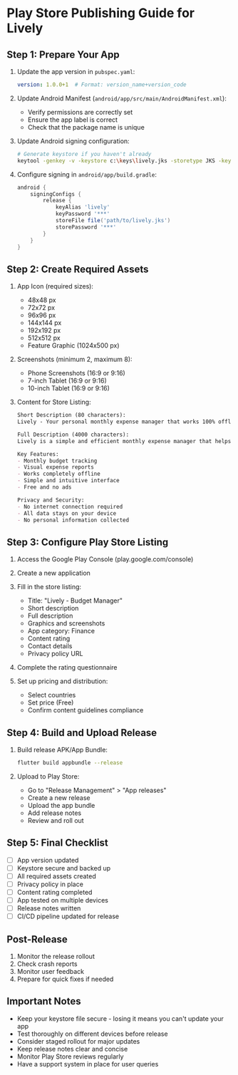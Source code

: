 # Play Store Publishing Guide for Lively

## Step 1: Prepare Your App

1. Update the app version in `pubspec.yaml`:
   ```yaml
   version: 1.0.0+1  # Format: version_name+version_code
   ```

2. Update Android Manifest (`android/app/src/main/AndroidManifest.xml`):
   - Verify permissions are correctly set
   - Ensure the app label is correct
   - Check that the package name is unique

3. Update Android signing configuration:
   ```bash
   # Generate keystore if you haven't already
   keytool -genkey -v -keystore c:\keys\lively.jks -storetype JKS -keyalg RSA -keysize 2048 -validity 10000 -alias lively
   ```

4. Configure signing in `android/app/build.gradle`:
   ```gradle
   android {
       signingConfigs {
           release {
               keyAlias 'lively'
               keyPassword '***'
               storeFile file('path/to/lively.jks')
               storePassword '***'
           }
       }
   }
   ```

## Step 2: Create Required Assets

1. App Icon (required sizes):
   - 48x48 px
   - 72x72 px
   - 96x96 px
   - 144x144 px
   - 192x192 px
   - 512x512 px
   - Feature Graphic (1024x500 px)

2. Screenshots (minimum 2, maximum 8):
   - Phone Screenshots (16:9 or 9:16)
   - 7-inch Tablet (16:9 or 9:16)
   - 10-inch Tablet (16:9 or 9:16)

3. Content for Store Listing:
   ```markdown
   Short Description (80 characters):
   Lively - Your personal monthly expense manager that works 100% offline.

   Full Description (4000 characters):
   Lively is a simple and efficient monthly expense manager that helps you track your spending and stay within your budget. 

   Key Features:
   - Monthly budget tracking
   - Visual expense reports
   - Works completely offline
   - Simple and intuitive interface
   - Free and no ads

   Privacy and Security:
   - No internet connection required
   - All data stays on your device
   - No personal information collected
   ```

## Step 3: Configure Play Store Listing

1. Access the Google Play Console (play.google.com/console)

2. Create a new application

3. Fill in the store listing:
   - Title: "Lively - Budget Manager"
   - Short description
   - Full description
   - Graphics and screenshots
   - App category: Finance
   - Content rating
   - Contact details
   - Privacy policy URL

4. Complete the rating questionnaire

5. Set up pricing and distribution:
   - Select countries
   - Set price (Free)
   - Confirm content guidelines compliance

## Step 4: Build and Upload Release

1. Build release APK/App Bundle:
   ```bash
   flutter build appbundle --release
   ```

2. Upload to Play Store:
   - Go to "Release Management" > "App releases"
   - Create a new release
   - Upload the app bundle
   - Add release notes
   - Review and roll out

## Step 5: Final Checklist

- [ ] App version updated
- [ ] Keystore secure and backed up
- [ ] All required assets created
- [ ] Privacy policy in place
- [ ] Content rating completed
- [ ] App tested on multiple devices
- [ ] Release notes written
- [ ] CI/CD pipeline updated for release

## Post-Release

1. Monitor the release rollout
2. Check crash reports
3. Monitor user feedback
4. Prepare for quick fixes if needed

## Important Notes

- Keep your keystore file secure - losing it means you can't update your app
- Test thoroughly on different devices before release
- Consider staged rollout for major updates
- Keep release notes clear and concise
- Monitor Play Store reviews regularly
- Have a support system in place for user queries
